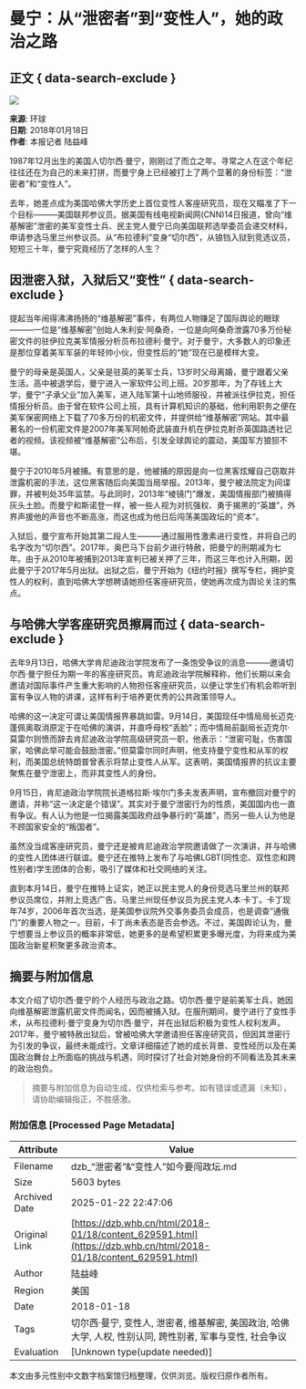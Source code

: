 # 曼宁：从“泄密者”到“变性人”，她的政治之路

## 正文 { data-search-exclude }


![](https://dzb.whb.cn/images/2018-01/18/8/80118_p63_b.jpg)

**来源**: 环球  
**日期**: 2018年01月18日  
**作者**: 本报记者 陆益峰  

1987年12月出生的美国人切尔西·曼宁，刚刚过了而立之年。寻常之人在这个年纪往往还在为自己的未来打拼，而曼宁身上已经被打上了两个显著的身份标签：“泄密者”和“变性人”。

去年，她差点成为美国哈佛大学历史上首位变性人客座研究员，现在又瞄准了下一个目标———美国联邦参议员。据美国有线电视新闻网(CNN)14日报道，曾向“维基解密”泄密的美军变性士兵、民主党人曼宁已向美国联邦选举委员会递交材料，申请参选马里兰州参议员。从“布拉德利”变身“切尔西”，从锒铛入狱到竞选议员，短短三十年，曼宁究竟经历了怎样的人生？

## 因泄密入狱，入狱后又“变性” { data-search-exclude }

提起当年闹得沸沸扬扬的“维基解密”事件，有两位人物赚足了国际舆论的眼球———一位是“维基解密”创始人朱利安·阿桑奇，一位是向阿桑奇泄露70多万份秘密文件的驻伊拉克美军情报分析员布拉德利·曼宁。对于曼宁，大多数人的印象还是那位穿着美军军装的年轻帅小伙，但变性后的“她”现在已是模样大变。

曼宁的母亲是英国人，父亲是驻英的美军士兵，13岁时父母离婚，曼宁跟着父亲生活。高中被退学后，曼宁进入一家软件公司上班。20岁那年，为了存钱上大学，曼宁“子承父业”加入美军，进入陆军第十山地师服役，并被派往伊拉克，担任情报分析员。由于曾在软件公司上班，具有计算机知识的基础，他利用职务之便在美军保密网络上下载了70多万份的机密文件，并提供给“维基解密”网站。其中最著名的一份机密文件是2007年美军阿帕奇武装直升机在伊拉克射杀英国路透社记者的视频。该视频被“维基解密”公布后，引发全球舆论的震动，美国军方狼狈不堪。

曼宁于2010年5月被捕。有意思的是，他被捕的原因是向一位黑客炫耀自己窃取并泄露机密的手法，这位黑客随后向美国当局举报。2013年，曼宁被法院定为间谍罪，并被判处35年监禁。与此同时，2013年“棱镜门”爆发，美国情报部门被搞得灰头土脸。而曼宁和斯诺登一样，被一些人视为对抗强权、勇于揭黑的“英雄”，外界声援他的声音也不断高涨，而这也成为他日后闯荡美国政坛的“资本”。

入狱后，曼宁宣布开始其第二段人生———通过服用性激素进行变性，并将自己的名字改为“切尔西”。2017年，奥巴马下台前夕进行特赦，把曼宁的刑期减为七年。由于从2010年被捕到2013年宣判已被关押了三年，而这三年也计入刑期，因此曼宁于2017年5月出狱。出狱之后，曼宁开始为《纽约时报》撰写专栏，拥护变性人的权利，直到哈佛大学想聘请她担任客座研究员，使她再次成为舆论关注的焦点。

## 与哈佛大学客座研究员擦肩而过 { data-search-exclude }

去年9月13日，哈佛大学肯尼迪政治学院发布了一条饱受争议的消息———邀请切尔西·曼宁担任为期一年的客座研究员。肯尼迪政治学院解释称，他们长期以来会邀请对国际事件产生重大影响的人物担任客座研究员，以便让学生们有机会聆听到富有争议人物的讲课，这样有利于培养更优秀的公共政策领导人。

哈佛的这一决定可谓让美国情报界暴跳如雷。9月14日，美国现任中情局局长迈克·蓬佩奥取消原定于在哈佛的演讲，并直呼母校“丢脸”；而中情局前副局长迈克尔·莫雷尔则愤而辞去肯尼迪政治学院高级研究员一职，他表示：“泄密可耻，伤害国家，哈佛此举可能会鼓励泄密。”但莫雷尔同时声明，他支持曼宁变性和从军的权利，而美国总统特朗普曾表示将禁止变性人从军。这表明，美国情报界的抗议主要聚焦在曼宁泄密上，而非其变性人的身份。

9月15日，肯尼迪政治学院院长道格拉斯·埃尔门多夫发表声明，宣布撤回对曼宁的邀请，并称“这一决定是个错误”。其实对于曼宁泄密行为的性质，美国国内也一直有争议。有人认为他是一位揭露美国政府战争暴行的“英雄”，而另一些人认为他是不顾国家安全的“叛国者”。

虽然没当成客座研究员，曼宁还是被肯尼迪政治学院邀请做了一次演讲，并与哈佛的变性人团体进行联谊。曼宁还在推特上发布了与哈佛LGBT(同性恋、双性恋和跨性别者)学生团体的合影，吸引了媒体和社交网络的关注。

直到本月14日，曼宁在推特上证实，她正以民主党人的身份竞选马里兰州的联邦参议员席位，并附上竞选广告。马里兰州现任参议员为民主党人本·卡丁。卡丁现年74岁，2006年首次当选，是美国参议院外交事务委员会成员，也是调查“通俄门”的重要人物之一。目前，卡丁尚未表态是否会参选。不过，美国舆论认为，曼宁想要当上参议员的概率非常低，她更多的是希望积累更多曝光度，为将来成为美国政治新星积聚更多政治资本。
<!-- tcd_original_link https://dzb.whb.cn/html/2018-01/18/content_629591.html -->


## 摘要与附加信息

<!-- tcd_abstract -->
本文介绍了切尔西·曼宁的个人经历与政治之路。切尔西·曼宁是前美军士兵，她因向维基解密泄露机密文件而闻名，因而被捕入狱。在服刑期间，曼宁进行了变性手术，从布拉德利·曼宁变身为切尔西·曼宁，并在出狱后积极为变性人权利发声。2017年，曼宁被特赦出狱后，曾被哈佛大学邀请担任客座研究员，但因其泄密行为引发的争议，最终未能成行。文章详细描述了她的成长背景、变性经历以及在美国政治舞台上所面临的挑战与机遇，同时探讨了社会对她身份的不同看法及其未来的政治抱负。
<!-- tcd_abstract_end -->

> 摘要与附加信息为自动生成，仅供检索与参考。如有错误或遗漏（未知），请协助编辑指正，不胜感激。

### 附加信息 [Processed Page Metadata]

| Attribute       | Value                                  |
|-----------------|----------------------------------------|
| Filename        | dzb_“泄密者”&“变性人”如今要闯政坛.md                             |
| Size            | 5603 bytes                           |
| Archived Date   | 2025-01-22 22:47:06                             |
| Original Link   | [https://dzb.whb.cn/html/2018-01/18/content_629591.html](https://dzb.whb.cn/html/2018-01/18/content_629591.html)                       |
| Author          | 陆益峰                               |
| Region          | 美国                               |
| Date            | 2018-01-18                                 |
| Tags            | 切尔西·曼宁, 变性人, 泄密者, 维基解密, 美国政治, 哈佛大学, 人权, 性别认同, 跨性别者, 军事与变性, 社会争议                                 |
| Evaluation            | [Unknown type(update needed)]                                 |
<!-- tcd_table_end -->

本文由多元性别中文数字档案馆归档整理，仅供浏览。版权归原作者所有。

